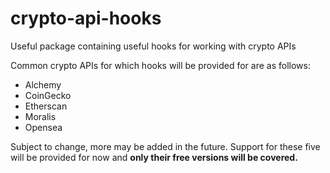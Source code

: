 # crypto-api-hooks
Useful package containing useful hooks for working with crypto APIs

Common crypto APIs for which hooks will be provided for are as follows:
- Alchemy
- CoinGecko
- Etherscan
- Moralis
- Opensea

Subject to change, more may be added in the future. Support for these five will be provided for now and <b>only their free versions will be covered.</b>